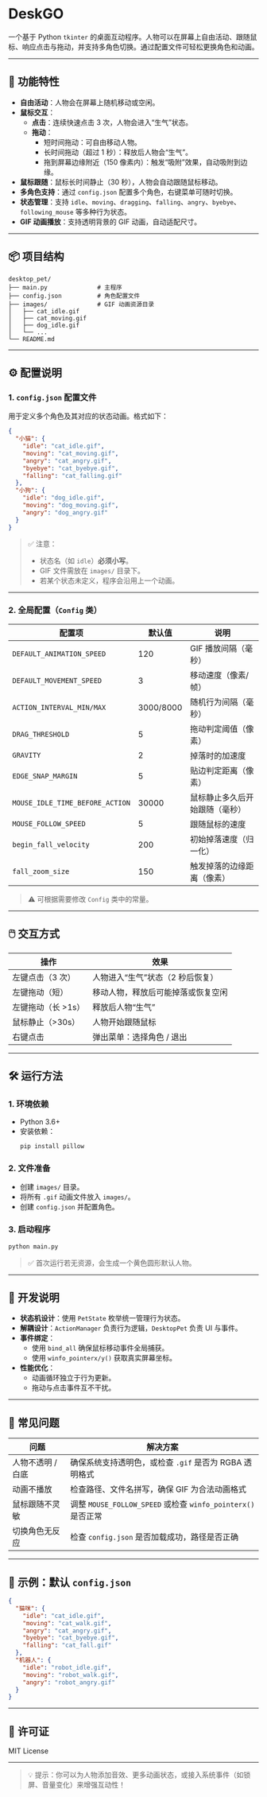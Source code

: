 # DeskGO

一个基于 Python `tkinter` 的桌面互动程序。人物可以在屏幕上自由活动、跟随鼠标、响应点击与拖动，并支持多角色切换。通过配置文件可轻松更换角色和动画。

---

## 🌟 功能特性

- **自由活动**：人物会在屏幕上随机移动或空闲。
- **鼠标交互**：
  - **点击**：连续快速点击 3 次，人物会进入“生气”状态。
  - **拖动**：
    - 短时间拖动：可自由移动人物。
    - 长时间拖动（超过 1 秒）：释放后人物会“生气”。
    - 拖到屏幕边缘附近（150 像素内）：触发“吸附”效果，自动吸附到边缘。
- **鼠标跟随**：鼠标长时间静止（30 秒），人物会自动跟随鼠标移动。
- **多角色支持**：通过 `config.json` 配置多个角色，右键菜单可随时切换。
- **状态管理**：支持 `idle`、`moving`、`dragging`、`falling`、`angry`、`byebye`、`following_mouse` 等多种行为状态。
- **GIF 动画播放**：支持透明背景的 GIF 动画，自动适配尺寸。

---

## 📦 项目结构

```
desktop_pet/
├── main.py              # 主程序
├── config.json          # 角色配置文件
├── images/              # GIF 动画资源目录
│   ├── cat_idle.gif
│   ├── cat_moving.gif
│   ├── dog_idle.gif
│   └── ...
└── README.md
```

---

## ⚙️ 配置说明

### 1. `config.json` 配置文件

用于定义多个角色及其对应的状态动画。格式如下：

```json
{
  "小猫": {
    "idle": "cat_idle.gif",
    "moving": "cat_moving.gif",
    "angry": "cat_angry.gif",
    "byebye": "cat_byebye.gif",
    "falling": "cat_falling.gif"
  },
  "小狗": {
    "idle": "dog_idle.gif",
    "moving": "dog_moving.gif",
    "angry": "dog_angry.gif"
  }
}
```

> ✅ 注意：
> - 状态名（如 `idle`）**必须小写**。
> - GIF 文件需放在 `images/` 目录下。
> - 若某个状态未定义，程序会沿用上一个动画。

---

### 2. 全局配置（`Config` 类）

| 配置项 | 默认值 | 说明 |
|-------|--------|------|
| `DEFAULT_ANIMATION_SPEED` | 120 | GIF 播放间隔（毫秒） |
| `DEFAULT_MOVEMENT_SPEED` | 3 | 移动速度（像素/帧） |
| `ACTION_INTERVAL_MIN/MAX` | 3000/8000 | 随机行为间隔（毫秒） |
| `DRAG_THRESHOLD` | 5 | 拖动判定阈值（像素） |
| `GRAVITY` | 2 | 掉落时的加速度 |
| `EDGE_SNAP_MARGIN` | 5 | 贴边判定距离（像素） |
| `MOUSE_IDLE_TIME_BEFORE_ACTION` | 30000 | 鼠标静止多久后开始跟随（毫秒） |
| `MOUSE_FOLLOW_SPEED` | 5 | 跟随鼠标的速度 |
| `begin_fall_velocity` | 200 | 初始掉落速度（归一化） |
| `fall_zoom_size` | 150 | 触发掉落的边缘距离（像素） |

> ⚠️ 可根据需要修改 `Config` 类中的常量。

---

## 🖱️ 交互方式

| 操作 | 效果 |
|------|------|
| 左键点击（3 次） | 人物进入“生气”状态（2 秒后恢复） |
| 左键拖动（短） | 移动人物，释放后可能掉落或恢复空闲 |
| 左键拖动（长 >1s） | 释放后人物“生气” |
| 鼠标静止（>30s） | 人物开始跟随鼠标 |
| 右键点击 | 弹出菜单：选择角色 / 退出 |

---

## 🛠️ 运行方法

### 1. 环境依赖

- Python 3.6+
- 安装依赖：
  ```bash
  pip install pillow
  ```

### 2. 文件准备

- 创建 `images/` 目录。
- 将所有 `.gif` 动画文件放入 `images/`。
- 创建 `config.json` 并配置角色。

### 3. 启动程序

```bash
python main.py
```

> ✅ 首次运行若无资源，会生成一个黄色圆形默认人物。

---

## 🔧 开发说明

- **状态机设计**：使用 `PetState` 枚举统一管理行为状态。
- **解耦设计**：`ActionManager` 负责行为逻辑，`DesktopPet` 负责 UI 与事件。
- **事件绑定**：
  - 使用 `bind_all` 确保鼠标移动事件全局捕获。
  - 使用 `winfo_pointerx/y()` 获取真实屏幕坐标。
- **性能优化**：
  - 动画循环独立于行为更新。
  - 拖动与点击事件互不干扰。

---

## 🐛 常见问题

| 问题 | 解决方案 |
|------|----------|
| 人物不透明 / 白底 | 确保系统支持透明色，或检查 `.gif` 是否为 RGBA 透明格式 |
| 动画不播放 | 检查路径、文件名拼写，确保 GIF 为合法动画格式 |
| 鼠标跟随不灵敏 | 调整 `MOUSE_FOLLOW_SPEED` 或检查 `winfo_pointerx()` 是否正常 |
| 切换角色无反应 | 检查 `config.json` 是否加载成功，路径是否正确 |

---

## 📎 示例：默认 `config.json`

```json
{
  "猫咪": {
    "idle": "cat_idle.gif",
    "moving": "cat_walk.gif",
    "angry": "cat_angry.gif",
    "byebye": "cat_byebye.gif",
    "falling": "cat_fall.gif"
  },
  "机器人": {
    "idle": "robot_idle.gif",
    "moving": "robot_walk.gif",
    "angry": "robot_angry.gif"
  }
}
```

---

## 📜 许可证

MIT License

---

> 💡 提示：你可以为人物添加音效、更多动画状态，或接入系统事件（如锁屏、音量变化）来增强互动性！